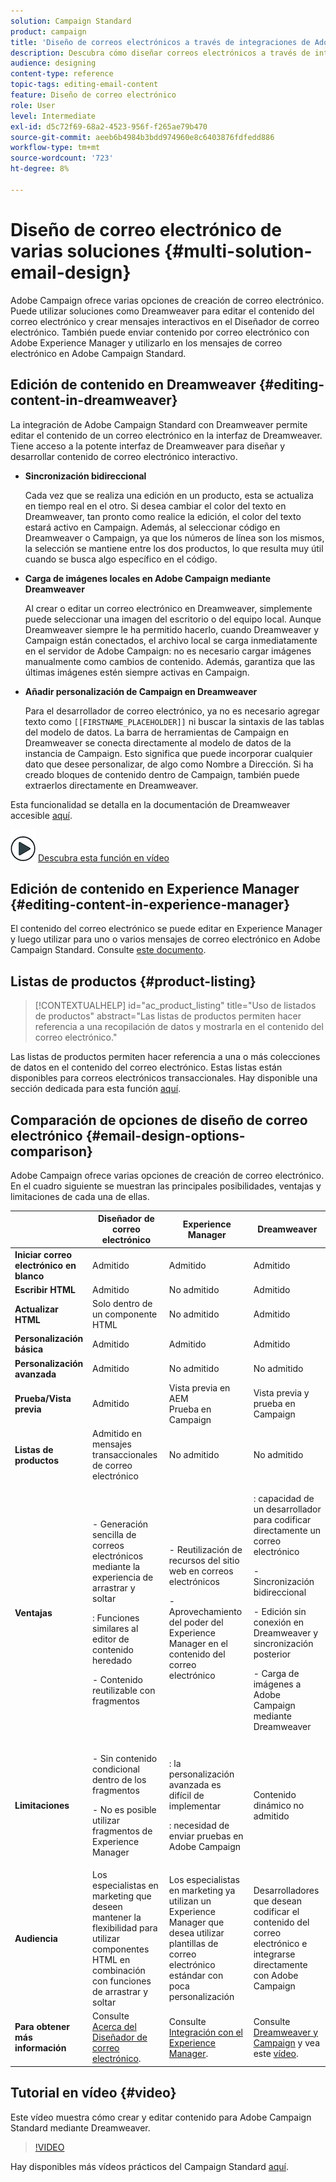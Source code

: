 ```yaml
---
solution: Campaign Standard
product: campaign
title: 'Diseño de correos electrónicos a través de integraciones de Adobe Campaign '
description: Descubra cómo diseñar correos electrónicos a través de integraciones de Adobe Campaign en el Diseñador de correo electrónico.
audience: designing
content-type: reference
topic-tags: editing-email-content
feature: Diseño de correo electrónico
role: User
level: Intermediate
exl-id: d5c72f69-68a2-4523-956f-f265ae79b470
source-git-commit: aeeb6b4984b3bdd974960e8c6403876fdfedd886
workflow-type: tm+mt
source-wordcount: '723'
ht-degree: 8%

---
```


# Diseño de correo electrónico de varias soluciones {#multi-solution-email-design}

Adobe Campaign ofrece varias opciones de creación de correo electrónico. Puede utilizar soluciones como Dreamweaver para editar el contenido del correo electrónico y crear mensajes interactivos en el Diseñador de correo electrónico. También puede enviar contenido por correo electrónico con Adobe Experience Manager y utilizarlo en los mensajes de correo electrónico en Adobe Campaign Standard.

## Edición de contenido en Dreamweaver {#editing-content-in-dreamweaver}

La integración de Adobe Campaign Standard con Dreamweaver permite editar el contenido de un correo electrónico en la interfaz de Dreamweaver. Tiene acceso a la potente interfaz de Dreamweaver para diseñar y desarrollar contenido de correo electrónico interactivo.

* **Sincronización bidireccional**

   Cada vez que se realiza una edición en un producto, esta se actualiza en tiempo real en el otro. Si desea cambiar el color del texto en Dreamweaver, tan pronto como realice la edición, el color del texto estará activo en Campaign. Además, al seleccionar código en Dreamweaver o Campaign, ya que los números de línea son los mismos, la selección se mantiene entre los dos productos, lo que resulta muy útil cuando se busca algo específico en el código.

* **Carga de imágenes locales en Adobe Campaign mediante Dreamweaver**

   Al crear o editar un correo electrónico en Dreamweaver, simplemente puede seleccionar una imagen del escritorio o del equipo local. Aunque Dreamweaver siempre le ha permitido hacerlo, cuando Dreamweaver y Campaign están conectados, el archivo local se carga inmediatamente en el servidor de Adobe Campaign: no es necesario cargar imágenes manualmente como cambios de contenido. Además, garantiza que las últimas imágenes estén siempre activas en Campaign.

* **Añadir personalización de Campaign en Dreamweaver**

   Para el desarrollador de correo electrónico, ya no es necesario agregar texto como `[[FIRSTNAME_PLACEHOLDER]]` ni buscar la sintaxis de las tablas del modelo de datos. La barra de herramientas de Campaign en Dreamweaver se conecta directamente al modelo de datos de la instancia de Campaign. Esto significa que puede incorporar cualquier dato que desee personalizar, de algo como Nombre a Dirección. Si ha creado bloques de contenido dentro de Campaign, también puede extraerlos directamente en Dreamweaver.

Esta funcionalidad se detalla en la documentación de Dreamweaver accesible [aquí](https://helpx.adobe.com/es/dreamweaver/using/working-with-dreamweaver-and-campaign.html).

![](assets/do-not-localize/how-to-video.png) [Descubra esta función en vídeo](#video)

## Edición de contenido en Experience Manager {#editing-content-in-experience-manager}

El contenido del correo electrónico se puede editar en Experience Manager y luego utilizar para uno o varios mensajes de correo electrónico en Adobe Campaign Standard. Consulte [este documento](../../integrating/using/integrating-with-experience-manager.md).

## Listas de productos {#product-listing}

>[!CONTEXTUALHELP]
>id="ac_product_listing"
>title="Uso de listados de productos"
>abstract="Las listas de productos permiten hacer referencia a una recopilación de datos y mostrarla en el contenido del correo electrónico."

Las listas de productos permiten hacer referencia a una o más colecciones de datos en el contenido del correo electrónico. Estas listas están disponibles para correos electrónicos transaccionales. Hay disponible una sección dedicada para esta función [aquí](../../designing/using/using-product-listings.md).

## Comparación de opciones de diseño de correo electrónico {#email-design-options-comparison}

Adobe Campaign ofrece varias opciones de creación de correo electrónico. En el cuadro siguiente se muestran las principales posibilidades, ventajas y limitaciones de cada una de ellas.

<table> 
 <thead> 
  <tr> 
   <th> </th> 
   <th> Diseñador de correo electrónico<br /> </th> 
   <th> Experience Manager<br /> </th> 
   <th> Dreamweaver<br /> </th> 
  </tr> 
 </thead> 
 <tbody> 
  <tr> 
   <td> <strong>Iniciar correo electrónico en blanco</strong><br /> </td> 
   <td> Admitido<br /> </td> 
   <td> Admitido<br /> </td> 
   <td> Admitido<br /> </td> 
  </tr> 
  <tr> 
   <td> <strong>Escribir HTML</strong><br /> </td> 
   <td> Admitido<br /> </td> 
   <td> No admitido<br /> </td> 
   <td> Admitido<br /> </td> 
  </tr> 
  <tr> 
   <td> <strong>Actualizar HTML</strong><br /> </td> 
   <td> Solo dentro de un componente HTML<br /> </td> 
   <td> No admitido<br /> </td> 
   <td> Admitido<br /> </td> 
  </tr> 
  <tr> 
   <td> <strong>Personalización básica</strong><br /> </td> 
   <td> Admitido<br /> </td> 
   <td> Admitido<br /> </td> 
   <td> Admitido<br /> </td> 
  </tr> 
  <tr> 
   <td> <strong>Personalización avanzada</strong><br /> </td> 
   <td> Admitido<br /> </td> 
   <td> No admitido<br /> </td> 
   <td> No admitido<br /> </td> 
  </tr> 
  <tr> 
   <td> <strong>Prueba/Vista previa</strong><br /> </td> 
   <td> Admitido<br /> </td> 
   <td> Vista previa en AEM<br /> Prueba en Campaign<br /> </td> 
   <td> Vista previa y prueba en Campaign<br /> </td> 
  </tr> 
  <tr> 
   <td> <strong>Listas de productos</strong><br /> </td> 
   <td> Admitido en mensajes transaccionales de correo electrónico<br /> </td> 
   <td> No admitido<br /> </td> 
   <td> No admitido<br /> </td> 
  </tr> 
  <tr> 
   <td> <strong>Ventajas</strong><br /> </td> 
   <td> 
     <p>- Generación sencilla de correos electrónicos mediante la experiencia de arrastrar y soltar</p>
     <p>: Funciones similares al editor de contenido heredado</p>
     <p>- Contenido reutilizable con fragmentos</p>
  </td> 
   <td> 
     <p>- Reutilización de recursos del sitio web en correos electrónicos</p>
     <p>- Aprovechamiento del poder del Experience Manager en el contenido del correo electrónico</p>
    </td> 
   <td> 
    <p>: capacidad de un desarrollador para codificar directamente un correo electrónico</p>
    <p>- Sincronización bidireccional</p>
    <p>- Edición sin conexión en Dreamweaver y sincronización posterior</p>
    <p>- Carga de imágenes a Adobe Campaign mediante Dreamweaver</p>
  </td> 
  </tr> 
  <tr> 
   <td> <strong>Limitaciones</strong><br /> </td> 
   <td> 
     <p>- Sin contenido condicional dentro de los fragmentos</p>
     <p>- No es posible utilizar fragmentos de Experience Manager</p>
  </td> 
   <td> 
     <p>: la personalización avanzada es difícil de implementar</p>
     <p>: necesidad de enviar pruebas en Adobe Campaign</p>
  </td> 
   <td> Contenido dinámico no admitido<br /> </td> 
  </tr> 
  <tr> 
   <td> <strong>Audiencia</strong><br /> </td> 
   <td> Los especialistas en marketing que deseen mantener la flexibilidad para utilizar componentes HTML en combinación con funciones de arrastrar y soltar<br /> </td> 
   <td> Los especialistas en marketing ya utilizan un Experience Manager que desea utilizar plantillas de correo electrónico estándar con poca personalización<br /> </td> 
   <td> Desarrolladores que desean codificar el contenido del correo electrónico e integrarse directamente con Adobe Campaign<br /> </td> 
  </tr> 
  <tr> 
   <td> <strong>Para obtener más información</strong><br /> </td> 
   <td> Consulte <a href="../../designing/using/designing-content-in-adobe-campaign.md">Acerca del Diseñador de correo electrónico</a>.<br /> </td> 
   <td> Consulte <a href="../../integrating/using/integrating-with-experience-manager.md">Integración con el Experience Manager</a>.<br /> </td> 
   <td> Consulte <a href="https://helpx.adobe.com/dreamweaver/using/working-with-dreamweaver-and-campaign.html">Dreamweaver y Campaign</a> y vea este <a href="#video">vídeo</a>.<br /> </td> 
  </tr> 
 </tbody> 
</table>

## Tutorial en vídeo {#video}

Este vídeo muestra cómo crear y editar contenido para Adobe Campaign Standard mediante Dreamweaver.

>[!VIDEO](https://video.tv.adobe.com/v/23121?quality=12&captions=eng)

Hay disponibles más vídeos prácticos del Campaign Standard [aquí](https://experienceleague.adobe.com/docs/campaign-standard-learn/tutorials/overview.html?lang=es).
